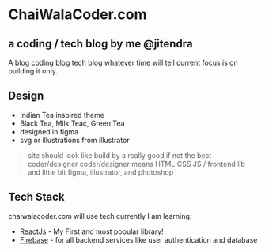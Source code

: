 # ChaiWalaCoder.com
## a coding / tech blog by me @jitendra

A blog coding blog tech blog whatever time will tell current focus is on building it only.

## Design

- Indian Tea inspired theme
- Black Tea, Milk Teac, Green Tea
- designed in figma
- svg or illustrations from illustrator


> site should look like build by a really good if not the best coder/designer
> coder/designer means HTML CSS JS / frontend lib and little bit figma, illustrator, and photoshop

## Tech Stack

chaiwalacoder.com will use tech currently I am learning:

- [ReactJs]() - My First and most popular library!
- [Firebase]() - for all backend services like user authentication and database


